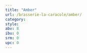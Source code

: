 ```yaml
---
title: "Amber"
url: /brasserie-la-caracole/amber/
category: 
style: 
abv: 8
ibu: 0
srm: 0
upc: 0
---
```


